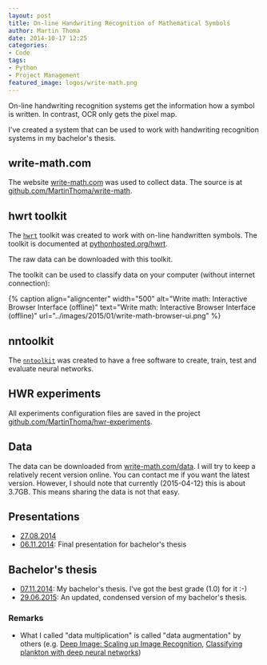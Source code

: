 ```yaml
---
layout: post
title: On-line Handwriting Recognition of Mathematical Symbols
author: Martin Thoma
date: 2014-10-17 12:25
categories:
- Code
tags:
- Python
- Project Management
featured_image: logos/write-math.png
---
```


On-line handwriting recognition systems get the information how a symbol is
written. In contrast, OCR only gets the pixel map.

I've created a system that can be used to work with handwriting recognition
systems in my bachelor's thesis.

## write-math.com

The website [write-math.com](http://write-math.com) was used to collect data.
The source is at [github.com/MartinThoma/write-math](https://github.com/MartinThoma/write-math).

## hwrt toolkit

The [`hwrt`](https://github.com/MartinThoma/hwrt) toolkit was created to
work with on-line handwritten symbols. The toolkit is documented at
[pythonhosted.org/hwrt](https://pythonhosted.org/hwrt/).

The raw data can be downloaded with this toolkit.

The toolkit can be used to classify data on your computer (without internet
connection):

{% caption align="aligncenter" width="500" alt="Write math: Interactive Browser Interface (offline)" text="Write math: Interactive Browser Interface (offline)" url="../images/2015/01/write-math-browser-ui.png" %}

## nntoolkit

The [`nntoolkit`](https://github.com/MartinThoma/nntoolkit) was created to
have a free software to create, train, test and evaluate neural networks.


## HWR experiments

All experiments configuration files are saved in the project
[github.com/MartinThoma/hwr-experiments](https://github.com/MartinThoma/hwr-experiments).


## Data

The data can be downloaded from <a href="http://write-math.com/data">write-math.com/data</a>.
I will try to keep a relatively recent version online. You can contact me if
you want the latest version. However, I should note that currently (2015-04-12)
this is about 3.7GB. This means sharing the data is not that easy.


## Presentations

* [27.08.2014](https://github.com/MartinThoma/LaTeX-examples/blob/master/presentations/Bachelor-Short/LaTeX/bachelor-short.pdf?raw=true)
* [06.11.2014](https://github.com/MartinThoma/LaTeX-examples/blob/master/presentations/Bachelor-Final-Presentation/LaTeX/Bachelor-Final-Presentation.pdf?raw=true):
  Final presentation for bachelor's thesis

## Bachelor's thesis

* [07.11.2014](http://martin-thoma.com/pdf/bsthesis-thoma-2014-11-07.pdf):
  My bachelor's thesis. I've got the best grade (1.0) for it :-)
* [29.06.2015](http://digbib.ubka.uni-karlsruhe.de/volltexte/1000048047): An
  updated, condensed version of my bachelor's thesis.

### Remarks

* What I called "data multiplication" is called "data augmentation" by others
  (e.g. [Deep Image: Scaling up Image Recognition](http://arxiv.org/abs/1501.02876), [Classifying plankton with deep neural networks](http://benanne.github.io/2015/03/17/plankton.html#data-augmentation))